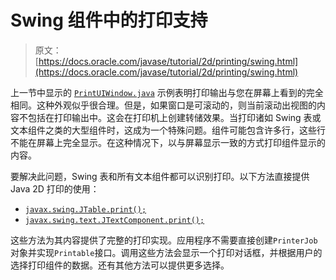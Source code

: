 # Swing 组件中的打印支持

> 原文： [https://docs.oracle.com/javase/tutorial/2d/printing/swing.html](https://docs.oracle.com/javase/tutorial/2d/printing/swing.html)

上一节中显示的 [`PrintUIWindow.java`](examples/PrintUIWindow.java) 示例表明打印输出与您在屏幕上看到的完全相同。这种外观似乎很合理。但是，如果窗口是可滚动的，则当前滚动出视图的内容不包括在打印输出中。这会在打印机上创建转储效果。当打印诸如 Swing 表或文本组件之类的大型组件时，这成为一个特殊问题。组件可能包含许多行，这些行不能在屏幕上完全显示。在这种情况下，以与屏幕显示一致的方式打印组件显示的内容。

要解决此问题，Swing 表和所有文本组件都可以识别打印。以下方法直接提供 Java 2D 打印的使用：

*   [`javax.swing.JTable.print();`](https://docs.oracle.com/javase/8/docs/api/javax/swing/JTable.html#print--)
*   [`javax.swing.text.JTextComponent.print();`](https://docs.oracle.com/javase/8/docs/api/javax/swing/text/JTextComponent.html#print--)

这些方法为其内容提供了完整的打印实现。应用程序不需要直接创建`PrinterJob`对象并实现`Printable`接口。调用这些方法会显示一个打印对话框，并根据用户的选择打印组件的数据。还有其他方法可以提供更多选择。
